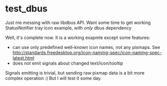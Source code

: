 # test_dbus
Just me messing with raw libdbus API.
Want some time to get working StatusNotifier tray icon example, with *only* dbus dependency

Well, it's complete now. It is a working exapmle except some features:
 * can use only predefined well-known icon names, not any pixmaps. See http://standards.freedesktop.org/icon-naming-spec/icon-naming-spec-latest.html
 * does not emit signals about changed text/icon/tooltip

Signals emitting is trivial, but sending raw pixmap data is a bit more complex operation :)
But I will test it some day.
